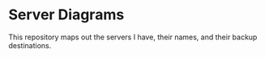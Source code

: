 # Server Diagrams

This repository maps out the servers I have, their names, and their backup destinations.
